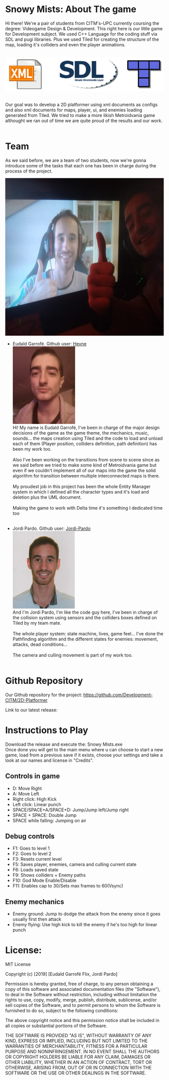 # Snowy Mists: About The game

Hi there! We're a pair of students from CITM's-UPC currently coursing the degree: Videogame Design & Development.
This right here is our little game for Development subject. We used C++ Language for the coding stuff via SDL and pugi libraries. Plus we used Tiled for creating the structure of the map, loading it's colliders and even the player animations. <br> <br>
<p align="center">
<img src="Web_Pics/software.png"> <br> <br>
</p>

Our goal was to develop a 2D platformer using xml documents as configs and also xml documents for maps, player, ui, and enemies loading generated from Tiled. We tried to make a more likish Metroidvania game althought we ran out of time we are quite proud of the results and our work. <br> <br>

# Team

As we said before, we are a team of two students, now we're gonna introduce some of the tasks that each one has been in charge during the process of the project. <br>
<p align="center">
<img width="700" height="500" src="Web_Pics/team_pic.PNG"><br>
</p>


* Eudald Garrofé. Github user: [Hevne](https://github.com/Hevne)<br>
<img src="Web_Pics/eudald_pic.png"><br>
Hi! My name is Eudald Garrofé, I've been in charge of the major design decisions of the game as the game theme, the mechanics, music, sounds... the maps creation using Tiled and the code to load and unload each of them (Player position, colliders definition, path definition) has been my work too.<br> <br>
Also I've been working on the transitions from scene to scene since as we said before we tried to make some kind of Metroidvania game but even if we couldn't implement all of our maps into the game the solid algorithm for transition between multiple interconnected maps is there. <br> <br>
My proudest job in this project has been the whole Entity Manager system in which I defined all the character types and it's load and deletion plus the UML document. <br> <br>
Making the game to work with Delta time it's something I dedicated time too <br> <br>

* Jordi Pardo. Github user: [Jordi-Pardo](https://github.com/Jordi-Pardo)<br>
<img src="Web_Pics/jordi_pic.png"><br>
And I'm Jordi Pardo, I'm like the code guy here, I've been in charge of the collision system using sensors and the colliders boxes defined on Tiled by my team mate.<br> <br>
The whole player system: state machine, lives, game feel... I've done the Pathfinding algorithm and the different states for enemies: movement, attacks, dead conditions... <br> <br>
The camera and culling movement is part of my work too. <br> <br>

# Github Repository

Our Github repository for the project:
https://github.com/Development-CITM/2D-Platformer <br>

Link to our latest release:
<br>


# Instructions to Play

Download the release and execute the: Snowy Mists.exe <br>
Once done you will get to the main menu where u can choose to start a new game, load from a previous save if it exists, choose your settings and take a look at our names and license in "Credits".

## Controls in game

* D: Move Right
* A: Move Left
* Right click: High Kick
* Left click: Linear punch
* SPACE/SPACE+A/SPACE+D: Jump/Jump left/Jump right
* SPACE + SPACE: Double Jump
* SPACE while falling: Jumping on air

## Debug controls

* F1: Goes to level 1
* F2: Goes to level 2
* F3: Resets current level
* F5: Saves player, enemies, camera and culling current state
* F6: Loads saved state
* F9: Shows colliders + Enemy paths
* F10: God Mode Enable/Disable
* F11: Enables cap to 30/Sets max frames to 60(Vsync)

## Enemy mechanics

* Enemy ground: Jump to dodge the attack from the enemy since it goes usually first then attack
* Enemy flying: Use high kick to kill the enemy if he's too high for linear punch
          
# License:

MIT License

Copyright (c) [2019] [Eudald Garrofé Flix, Jordi Pardo]

Permission is hereby granted, free of charge, to any person obtaining a copy
of this software and associated documentation files (the "Software"), to deal
in the Software without restriction, including without limitation the rights
to use, copy, modify, merge, publish, distribute, sublicense, and/or sell
copies of the Software, and to permit persons to whom the Software is
furnished to do so, subject to the following conditions:

The above copyright notice and this permission notice shall be included in all
copies or substantial portions of the Software.

THE SOFTWARE IS PROVIDED "AS IS", WITHOUT WARRANTY OF ANY KIND, EXPRESS OR
IMPLIED, INCLUDING BUT NOT LIMITED TO THE WARRANTIES OF MERCHANTABILITY,
FITNESS FOR A PARTICULAR PURPOSE AND NONINFRINGEMENT. IN NO EVENT SHALL THE
AUTHORS OR COPYRIGHT HOLDERS BE LIABLE FOR ANY CLAIM, DAMAGES OR OTHER
LIABILITY, WHETHER IN AN ACTION OF CONTRACT, TORT OR OTHERWISE, ARISING FROM,
OUT OF OR IN CONNECTION WITH THE SOFTWARE OR THE USE OR OTHER DEALINGS IN THE
SOFTWARE.
           
